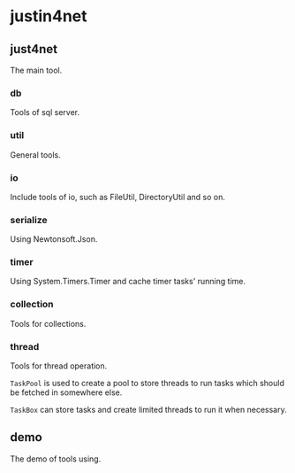 # justin4net

## just4net

The main tool.

### db

Tools of sql server.

### util

General tools.

### io

Include tools of io, such as FileUtil, DirectoryUtil and so on.

### serialize

Using Newtonsoft.Json.

### timer

Using System.Timers.Timer and cache timer tasks' running time.

### collection

Tools for collections.

### thread

Tools for thread operation.

`TaskPool` is used to create a pool to store threads to run tasks which should be fetched in somewhere else.

`TaskBox` can store tasks and create limited threads to run it when necessary.

## demo
The demo of tools using.
